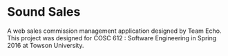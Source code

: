 # Sound Sales
A web sales commission management application designed by Team Echo. This project was designed for COSC 612 : Software Engineering in Spring 2016 at Towson University.
